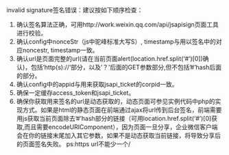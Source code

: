 invalid signature签名错误：建议按如下顺序检查：
1) 确认签名算法正确，可用http://work.weixin.qq.com/api/jsapisign页面工具进行校验。
2) 确认config中nonceStr（js中驼峰标准大写S）, timestamp与用以签名中的对应noncestr, timestamp一致。
3) 确认url是页面完整的url(请在当前页面alert(location.href.split(‘#’)[0])确认)，包括’http(s)://‘部分，以及’？’后面的GET参数部分,但不包括’#’hash后面的部分。
4) 确认config中的appid与用来获取jsapi_ticket的corpid一致。
5) 确保一定缓存access_token和jsapi_ticket。
6) 确保你获取用来签名的url是动态获取的，动态页面可参见实例代码中php的实现方式。如果是html的静态页面在前端通过ajax将url传到后台签名，前端需要用js获取当前页面除去’#’hash部分的链接（可用location.href.split(‘#’)[0]获取,而且需要encodeURIComponent），因为页面一旦分享，企业微信客户端会在你的链接末尾加入其它参数，如果不是动态获取当前链接，将导致分享后的页面签名失败。
ps:https url不能少一个/